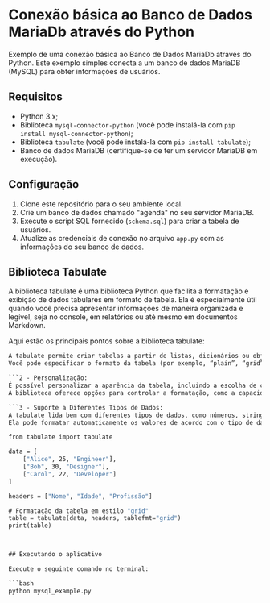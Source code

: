 # Conexão básica ao Banco de Dados MariaDb através do Python

Exemplo de uma conexão básica ao Banco de Dados MariaDb através do Python. Este exemplo simples conecta a um banco de dados MariaDB (MySQL) para obter informações de usuários.

## Requisitos

- Python 3.x;
- Biblioteca `mysql-connector-python` (você pode instalá-la com `pip install mysql-connector-python`);
- Biblioteca `tabulate` (você pode instalá-la com `pip install tabulate`);
- Banco de dados MariaDB (certifique-se de ter um servidor MariaDB em execução).

## Configuração

1. Clone este repositório para o seu ambiente local.
2. Crie um banco de dados chamado "agenda" no seu servidor MariaDB.
3. Execute o script SQL fornecido (`schema.sql`) para criar a tabela de usuários.
4. Atualize as credenciais de conexão no arquivo `app.py` com as informações do seu banco de dados.

## Biblioteca Tabulate
A biblioteca tabulate é uma biblioteca Python que facilita a formatação e exibição de dados tabulares em formato de tabela. Ela é especialmente útil quando você precisa apresentar informações de maneira organizada e legível, seja no console, em relatórios ou até mesmo em documentos Markdown.

Aqui estão os principais pontos sobre a biblioteca tabulate:

````1 - Formatação de Tabelas:
A tabulate permite criar tabelas a partir de listas, dicionários ou objetos iteráveis.
Você pode especificar o formato da tabela (por exemplo, “plain”, “grid”, “html”, “latex”, etc.) para atender às suas necessidades de exibição.```

```2 - Personalização:
É possível personalizar a aparência da tabela, incluindo a escolha de cabeçalhos, alinhamento de colunas, largura das colunas e muito mais.
A biblioteca oferece opções para controlar a formatação, como a capacidade de ocultar índices de linha ou coluna.```

```3 - Suporte a Diferentes Tipos de Dados:
A tabulate lida bem com diferentes tipos de dados, como números, strings e datas.
Ela pode formatar automaticamente os valores de acordo com o tipo de dado.```

from tabulate import tabulate

data = [
    ["Alice", 25, "Engineer"],
    ["Bob", 30, "Designer"],
    ["Carol", 22, "Developer"]
]

headers = ["Nome", "Idade", "Profissão"]

# Formatação da tabela em estilo "grid"
table = tabulate(data, headers, tablefmt="grid")
print(table)



## Executando o aplicativo

Execute o seguinte comando no terminal:

```bash
python mysql_example.py
